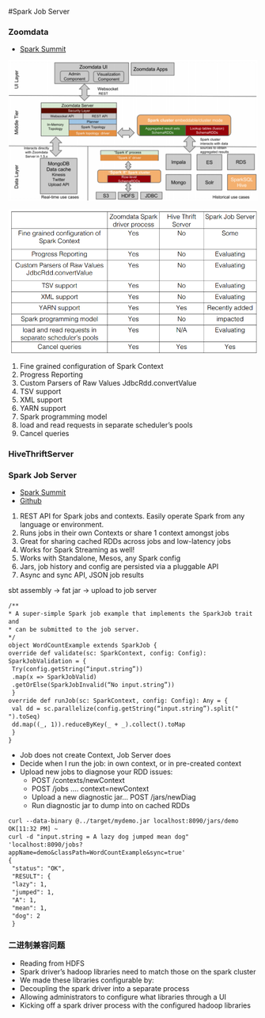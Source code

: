 #Spark Job Server

### Zoomdata
- [Spark Summit](http://spark-summit.org/wp-content/uploads/2015/03/SSE15-14-Zoomdata-Alarcon.pdf)

![](/images/spark_job_server_arch.png)

![](/images/spark_job_server_remoting.png)

1. Fine grained configuration of Spark Context
2. Progress Reporting
3. Custom Parsers of Raw Values JdbcRdd.convertValue
4. TSV support
5. XML support
6. YARN support
7. Spark programming model
8. load and read requests in separate scheduler’s pools
9. Cancel queries


### HiveThriftServer


### Spark Job Server
- [Spark Summit](http://spark-summit.org/wp-content/uploads/2014/07/Spark-Job-Server-Easy-Spark-Job-Management-Chan-Chu.pdf)
- [Github](http://github.com/ooyala/spark-jobserver)

1. REST API for Spark jobs and contexts. Easily operate Spark from any language or environment.
2. Runs jobs in their own Contexts or share 1 context amongst jobs
3. Great for sharing cached RDDs across jobs and low-latency jobs
4. Works for Spark Streaming as well!
5. Works with Standalone, Mesos, any Spark config
6. Jars, job history and config are persisted via a pluggable API
7. Async and sync API, JSON job results

sbt assembly -> fat jar -> upload to job server

```
/**
* A super-simple Spark job example that implements the SparkJob trait and
* can be submitted to the job server.
*/
object WordCountExample extends SparkJob {
override def validate(sc: SparkContext, config: Config): SparkJobValidation = {
 Try(config.getString(“input.string”))
 .map(x => SparkJobValid)
 .getOrElse(SparkJobInvalid(“No input.string”))
 }
override def runJob(sc: SparkContext, config: Config): Any = {
 val dd = sc.parallelize(config.getString(“input.string”).split(" ").toSeq)
 dd.map((_, 1)).reduceByKey(_ + _).collect().toMap
 }
}
```

- Job does not create Context, Job Server does 
- Decide when I run the job: in own context, or in pre-created context
- Upload new jobs to diagnose your RDD issues:
  - POST /contexts/newContext
  - POST /jobs .... context=newContext
  - Upload a new diagnostic jar... POST /jars/newDiag
  - Run diagnostic jar to dump into on cached RDDs

```
curl --data-binary @../target/mydemo.jar localhost:8090/jars/demo
OK[11:32 PM] ~
curl -d "input.string = A lazy dog jumped mean dog" 'localhost:8090/jobs?
appName=demo&classPath=WordCountExample&sync=true'
{
 "status": "OK",
 "RESULT": {
 "lazy": 1,
 "jumped": 1,
 "A": 1,
 "mean": 1,
 "dog": 2
 }
```


### 二进制兼容问题
- Reading from HDFS
- Spark driver’s hadoop libraries need to match those on the spark cluster
- We made these libraries configurable by:
- Decoupling the spark driver into a separate process
- Allowing administrators to configure what libraries through a UI
- Kicking off a spark driver process with the configured hadoop libraries


